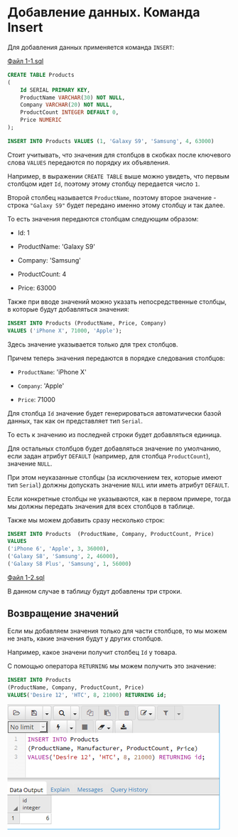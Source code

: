# Добавление данных. Команда Insert


Для добавления данных применяется команда `INSERT`:

[Файл 1-1.sql](sql/1-1.sql)

```sql
CREATE TABLE Products
(
    Id SERIAL PRIMARY KEY,
    ProductName VARCHAR(30) NOT NULL,
    Company VARCHAR(20) NOT NULL,
    ProductCount INTEGER DEFAULT 0,
    Price NUMERIC
);

```


```sql
INSERT INTO Products VALUES (1, 'Galaxy S9', 'Samsung', 4, 63000)

```

Стоит учитывать, что значения для столбцов в скобках после ключевого слова `VALUES` передаются по порядку их объявления. 

Например, в выражении `CREATE TABLE` выше можно увидеть, что первым столбцом идет `Id`, поэтому этому столбцу передается число `1`. 

Второй столбец называется `ProductName`, поэтому второе значение - строка `"Galaxy S9"` будет передано именно этому столбцу и так далее. 

То есть значения передаются столбцам следующим образом:

* Id: 1

* ProductName: 'Galaxy S9'

* Company: 'Samsung'

* ProductCount: 4

* Price: 63000

Также при вводе значений можно указать непосредственные столбцы, в которые будут добавляться значения:

```sql
INSERT INTO Products (ProductName, Price, Company) 
VALUES ('iPhone X', 71000, 'Apple');

```

Здесь значение указывается только для трех столбцов. 

Причем теперь значения передаются в порядке следования столбцов:

* `ProductName`: 'iPhone X'

* `Company`: 'Apple'

* `Price`: 71000

Для столбца `Id` значение будет генерироваться автоматически базой данных, так как он представляет тип `Serial`. 

То есть к значению из последней строки будет добавляться единица.

Для остальных столбцов будет добавляться значение по умолчанию, если задан атрибут `DEFAULT` (например, для столбца `ProductCount`), значение `NULL`. 

При этом неуказанные столбцы (за исключением тех, которые имеют тип `Serial`) должны допускать значение `NULL` или иметь атрибут `DEFAULT`.

Если конкретные столбцы не указываются, как в первом примере, тогда мы должны передать значения для всех столбцов в таблице.

Также мы можем добавить сразу несколько строк:

```sql
INSERT INTO Products  (ProductName, Company, ProductCount, Price)
VALUES
('iPhone 6', 'Apple', 3, 36000),
('Galaxy S8', 'Samsung', 2, 46000),
('Galaxy S8 Plus', 'Samsung', 1, 56000)
```


[Файл 1-2.sql](sql/1-2.sql)

В данном случае в таблицу будут добавлены три строки.

## Возвращение значений

Если мы добавляем значения только для части столбцов, то мы можем не знать, какие значения будут у других столбцов. 

Например, какое значени получит столбец `Id` у товара. 

С помощью оператора `RETURNING` мы можем получить это значение:

```sql
INSERT INTO Products 
(ProductName, Company, ProductCount, Price) 
VALUES('Desire 12', 'HTC', 8, 21000) RETURNING id;
```

![alt text](img/image-15.png)



